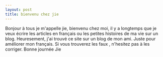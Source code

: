 ```yaml
---
layout: post
title: bienvenu chez jie
---
```


Bonjour à tous je m'appelle jie, bienvenu chez moi, il y a longtemps que je veux écrire les articles en français ou les petites histoires de ma vie sur un blog. Heuresement, j'ai trouvé ce site sur un blog de mon ami. Juste pour améliorer mon français. Si vous trouverez les faux , n'hesitez pas à les corriger. Bonne journée Jie
